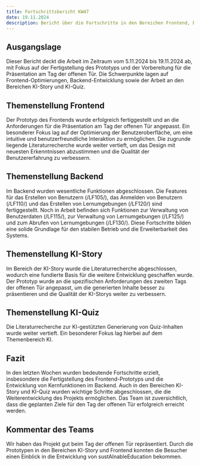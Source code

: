 ```yaml
---
title: Fortschrittsbericht KW47
date: 19.11.2024
description: Bericht über die Fortschritte in den Bereichen Frontend, Backend, KI-Story und KI-Quiz für Kalenderwoche 47, einschließlich der Fertigstellung von Prototypen, Backend-Funktionen und der Vertiefung der Literaturrecherche.
---
```

## Ausgangslage

Dieser Bericht deckt die Arbeit im Zeitraum vom 5.11.2024 bis 19.11.2024 ab, mit Fokus auf der Fertigstellung des Prototyps und der Vorbereitung für die Präsentation am Tag der offenen Tür. Die Schwerpunkte lagen auf Frontend-Optimierungen, Backend-Entwicklung sowie der Arbeit an den Bereichen KI-Story und KI-Quiz.

## Themenstellung Frontend

Der Prototyp des Frontends wurde erfolgreich fertiggestellt und an die Anforderungen für die Präsentation am Tag der offenen Tür angepasst. Ein besonderer Fokus lag auf der Optimierung der Benutzeroberfläche, um eine intuitive und benutzerfreundliche Interaktion zu ermöglichen. Die zugrunde liegende Literaturrecherche wurde weiter vertieft, um das Design mit neuesten Erkenntnissen abzustimmen und die Qualität der Benutzererfahrung zu verbessern.

## Themenstellung Backend

Im Backend wurden wesentliche Funktionen abgeschlossen. Die Features für das Erstellen von Benutzern (/LF105/), das Anmelden von Benutzern (/LF110/) und das Erstellen von Lernumgebungen (/LF120/) sind fertiggestellt. Noch in Arbeit befinden sich Funktionen zur Verwaltung von Benutzerdaten (/LF115/), zur Verwaltung von Lernumgebungen (/LF125/) und zum Abrufen von Lernumgebungen (/LF130/). Diese Fortschritte bilden eine solide Grundlage für den stabilen Betrieb und die Erweiterbarkeit des Systems.

## Themenstellung KI-Story

Im Bereich der KI-Story wurde die Literaturrecherche abgeschlossen, wodurch eine fundierte Basis für die weitere Entwicklung geschaffen wurde. Der Prototyp wurde an die spezifischen Anforderungen des zweiten Tags der offenen Tür angepasst, um die generierten Inhalte besser zu präsentieren und die Qualität der KI-Storys weiter zu verbessern.

## Themenstellung KI-Quiz

Die Literaturrecherche zur KI-gestützten Generierung von Quiz-Inhalten wurde weiter vertieft. Ein besonderer Fokus lag hierbei auf dem Themenbereich KI.

## Fazit

In den letzten Wochen wurden bedeutende Fortschritte erzielt, insbesondere die Fertigstellung des Frontend-Prototyps und die Entwicklung von Kernfunktionen im Backend. Auch in den Bereichen KI-Story und KI-Quiz wurden wichtige Schritte abgeschlossen, die die Weiterentwicklung des Projekts ermöglichen. Das Team ist zuversichtlich, dass die geplanten Ziele für den Tag der offenen Tür erfolgreich erreicht werden.

## Kommentar des  Teams

Wir haben das Projekt gut beim Tag der offenen Tür repräsentiert. Durch die Prototypen in den Bereichen KI-Story und Frontend konnten die Besucher einen Einblick in die Entwicklung von sustAInableEducation bekommen.